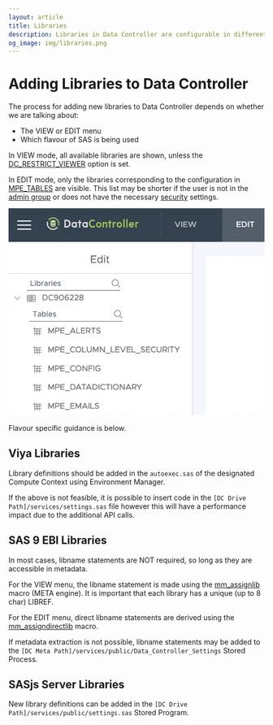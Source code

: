 ```yaml
---
layout: article
title: Libraries
description: Libraries in Data Controller are configurable in different ways according to the SAS flavour in use.
og_image: img/libraries.png
---
```


# Adding Libraries to Data Controller

The process for adding new libraries to Data Controller depends on whether we are talking about:

* The VIEW or EDIT menu
* Which flavour of SAS is being used

In VIEW mode, all available libraries are shown, unless the [DC_RESTRICT_VIEWER](/dcc-options/#dc_restrict_viewer) option is set.

In EDIT mode, only the libraries corresponding to the configuration in [MPE_TABLES](/dcc-tables) are visible.  This list may be shorter if the user is not in the [admin group](/dcc-groups/#data-controller-admin-group) or does not have the necessary [security](/dcc-security/) settings.

![library list](img/libraries.png)

Flavour specific guidance is below.

## Viya Libraries

Library definitions should be added in the `autoexec.sas` of the designated Compute Context using Environment Manager.  

If the above is not feasible, it is possible to insert code in the `[DC Drive Path]/services/settings.sas` file however this will have a performance impact due to the additional API calls.

## SAS 9 EBI Libraries

In most cases, libname statements are NOT required, so long as they are accessible in metadata.

For the VIEW menu, the libname statement is made using the [mm_assignlib](https://core.sasjs.io/mm__assignlib_8sas.html) macro (META engine).  It is important that each library has a unique (up to 8 char) LIBREF.

For the EDIT menu, direct libname statements are derived using the [mm_assigndirectlib](https://core.sasjs.io/mm__assigndirectlib_8sas.html) macro.

If metadata extraction is not possible, libname statements may be added to the `[DC Meta Path]/services/public/Data_Controller_Settings` Stored Process.


## SASjs Server Libraries

New library definitions can be added in the `[DC Drive Path]/services/public/settings.sas` Stored Program.
